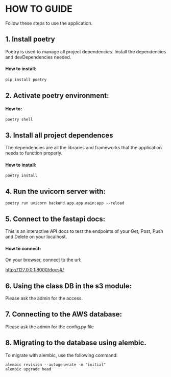 # HOW TO GUIDE
Follow these steps to use the application.

## 1. Install poetry
Poetry is used to manage all project dependencies. Install the dependencies and devDependencies needed.

#### How to install:
```sh
pip install poetry
```
## 2. Activate poetry environment:

#### How to:
```
poetry shell
```

## 3. Install all project dependences

The dependencies are all the libraries and frameworks that the application needs to function properly.

#### How to install:
```
poetry install
```

## 4. Run the uvicorn server with:

```
poetry run uvicorn backend.app.app.main:app --reload
```

## 5.  Connect to the fastapi docs:

This is an interactive API docs to test the endpoints of your Get, Post, Push and Delete on your localhost.

#### How to connect:
On your browser, connect to the url:

http://127.0.0.1:8000/docs#/

## 6. Using the class DB in the s3 module:

 Please ask the admin for the access.

## 7. Connecting to the AWS database:

Please ask the admin for the config.py file

## 8. Migrating to the database using alembic.

To migrate with alembic, use the following command:

```
alembic revision --autogenerate -m "initial"
alembic upgrade head
```
